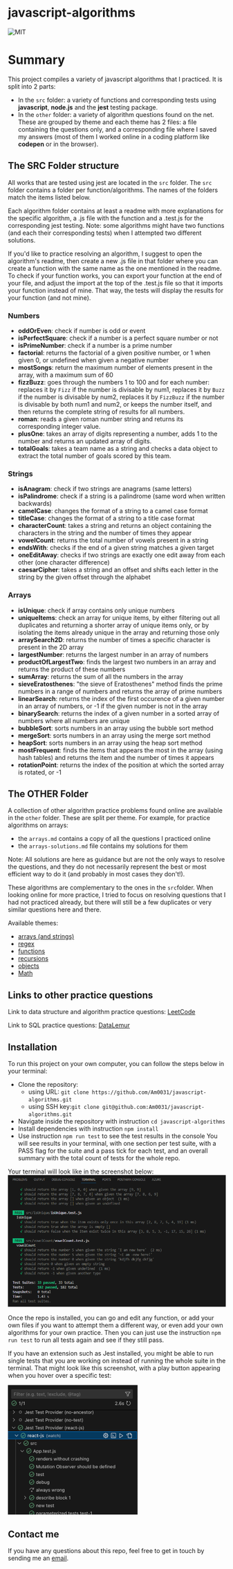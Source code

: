 # javascript-algorithms

![MIT](https://img.shields.io/badge/License-MIT-blue)

# Summary

This project compiles a variety of javascript algorithms that I practiced. It is split into 2 parts:

- In the `src` folder: a variety of functions and corresponding tests using **javascript**, **node.js** and the **jest** testing package.
- In the `other` folder: a variety of algorithm questions found on the net. These are grouped by theme and each theme has 2 files: a file containing the questions only, and a corresponding file where I saved my answers (most of them I worked online in a coding platform like **codepen** or in the browser).

## The SRC Folder structure

All works that are tested using jest are located in the `src` folder. The `src` folder contains a folder per function/algorithms. The names of the folders match the items listed below.

Each algorithm folder contains at least a readme with more explanations for the specific algorithm, a .js file with the function and a .test.js for the corresponding jest testing.
Note: some algorithms might have two functions (and each their corresponding tests) when I attempted two different solutions.

If you'd like to practice resolving an algorithm, I suggest to open the algorithm's readme, then create a new .js file in that folder where you can create a function with the same name as the one mentioned in the readme. To check if your function works, you can export your function at the end of your file, and adjust the import at the top of the .test.js file so that it imports your function instead of mine. That way, the tests will display the results for your function (and not mine).

### Numbers

- **oddOrEven**: check if number is odd or event
- **isPerfectSquare**: check if a number is a perfect square number or not
- **isPrimeNumber**: check if a number is a prime number
- **factorial**: returns the factorial of a given positive number, or 1 when given 0, or undefined when given a negative number
- **mostSongs**: return the maximum number of elements present in the array, with a maximum sum of 60
- **fizzBuzz**: goes through the numbers 1 to 100 and for each number: replaces it by `Fizz` if the number is divisable by num1, replaces it by `Buzz` if the number is divisable by num2, replaces it by `FizzBuzz` if the number is divisable by both num1 and num2, or keeps the number itself, and then returns the complete string of results for all numbers.
- **roman**: reads a given roman number string and returns its corresponding integer value.
- **plusOne**: takes an array of digits representing a number, adds 1 to the number and returns an updated array of digits.
- **totalGoals**: takes a team name as a string and checks a data object to extract the total number of goals scored by this team.

### Strings

- **isAnagram**: check if two strings are anagrams (same letters)
- **isPalindrome**: check if a string is a palindrome (same word when written backwards)
- **camelCase**: changes the format of a string to a camel case format
- **titleCase**: changes the format of a string to a title case format
- **characterCount**: takes a string and returns an object containing the characters in the string and the number of times they appear
- **vowelCount**: returns the total number of vowels present in a string
- **endsWith**: checks if the end of a given string matches a given target
- **oneEditAway**: checks if two strings are exactly one edit away from each other (one character difference)
- **caesarCipher**: takes a string and an offset and shifts each letter in the string by the given offset through the alphabet

### Arrays

- **isUnique**: check if array contains only unique numbers
- **uniqueItems**: check an array for unique items, by either filtering out all duplicates and returning a shorter array of unique items only, or by isolating the items already unique in the array and returning those only
- **arraySearch2D**: returns the number of times a specific character
  is present in the 2D array
- **largestNumber**: returns the largest number in an array of numbers
- **productOfLargestTwo**: finds the largest two numbers in an array and returns the product of these numbers
- **sumArray**: returns the sum of all the numbers in the array
- **sieveEratosthenes**: "the sieve of Eratosthenes" method finds the prime numbers in a range of numbers and returns the array of prime numbers
- **linearSearch**: returns the index of the first occurence of a given number in an array of numbers, or -1 if the given number is not in the array
- **binarySearch**: returns the index of a given number in a sorted array of numbers where all numbers are unique
- **bubbleSort**: sorts numbers in an array using the bubble sort method
- **mergeSort**: sorts numbers in an array using the merge sort method
- **heapSort**: sorts numbers in an array using the heap sort method
- **mostFrequent**: finds the items that appears the most in the array (using hash tables) and returns the item and the number of times it appears
- **rotationPoint**: returns the index of the position at which the sorted array is rotated, or -1

## The OTHER Folder

A collection of other algorithm practice problems found online are available in the `other` folder. These are split per theme. For example, for practice algorithms on arrays:

- the `arrays.md` contains a copy of all the questions I practiced online
- the `arrays-solutions.md` file contains my solutions for them

Note: All solutions are here as guidance but are not the only ways to resolve the questions, and they do not necessarily represent the best or most efficient way to do it (and probably in most cases they don't!).

These algorithms are complementary to the ones in the `src`folder. When looking online for more practice, I tried to focus on resolving questions that I had not practiced already, but there will still be a few duplicates or very similar questions here and there.

Available themes:

- [arrays (and strings)](./other/arrays.md)
- [regex](./other/regex.md)
- [functions](./other/functions.md)
- [recursions](./other/recursion.md)
- [objects](./other/objects.md)
- [Math](./other/math.md)

## Links to other practice questions

Link to data structure and algorithm practice questions: [LeetCode](https://leetcode.com/problemset/all/)

Link to SQL practice questions: [DataLemur](https://datalemur.com/sql-interview-questions)

## Installation

To run this project on your own computer, you can follow the steps below in your terminal:

- Clone the repository:
  - using URL: `git clone https://github.com/Am0031/javascript-algorithms.git`
  - using SSH key:`git clone git@github.com:Am0031/javascript-algorithms.git`
- Navigate inside the repository with instruction `cd javascript-algorithms`
- Install dependencies with instruction `npm install`
- Use instruction `npm run test` to see the test results in the console
  You will see results in your terminal, with one section per test suite, with a PASS flag for the suite and a pass tick for each test, and an overall summary with the total count of tests for the whole repo.

Your terminal will look like in the screenshot below:
![screenshot-terminal](image.png)

Once the repo is installed, you can go and edit any function, or add your own files if you want to attempt them a different way, or even add your own algorithms for your own practice. Then you can just use the instruction `npm run test` to run all tests again and see if they still pass.

If you have an extension such as Jest installed, you might be able to run single tests that you are working on instead of running the whole suite in the terminal. That might look like this screenshot, with a play button appearing when you hover over a specific test:

![screenshot-jest](image-1.png)

## Contact me

If you have any questions about this repo, feel free to get in touch by sending me an [email](mailto:amelie.pira@gmail.com).

